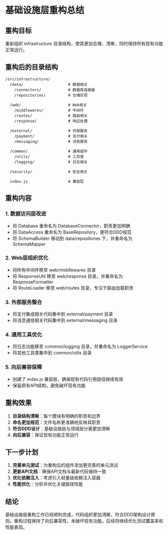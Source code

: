 # 基础设施层重构总结

## 重构目标

重新组织 infrastructure 目录结构，使其更加合理、清晰，同时保持所有现有功能正常运行。

## 重构后的目录结构

```
/src/infrastructure/
  /data/                    # 数据相关
    /connectors/            # 数据库连接器
    /repositories/          # 仓储实现
    
  /web/                     # Web相关
    /middlewares/           # 中间件
    /routes/                # 路由相关
    /response/              # 响应处理
    
  /external/                # 外部服务
    /payment/               # 支付相关
    /messaging/             # 消息服务
    
  /common/                  # 通用组件
    /utils/                 # 工具类
    /logging/               # 日志相关
    
  /security/                # 安全相关
  
  index.js                  # 兼容层
```

## 重构内容

### 1. 数据访问层改进

- 将 Database 重命名为 DatabaseConnector，职责更加明确
- 将 DataAccess 重命名为 BaseRepository，更符合DDD规范
- 将 SchemaBuilder 移动到 data/repositories 下，并重命名为 SchemaMapper

### 2. Web层组织优化

- 将所有中间件移至 web/middlewares 目录
- 将 ResponseUtil 移至 web/response 目录，并重命名为 ResponseFormatter
- 将 RouteLoader 移至 web/routes 目录，专注于路由加载职责

### 3. 外部服务整合

- 将支付集成相关代码集中到 external/payment 目录
- 将消息通信相关代码集中到 external/messaging 目录

### 4. 通用工具优化

- 将日志功能移至 common/logging 目录，并重命名为 LoggerService
- 将其他工具类集中到 common/utils 目录

### 5. 向后兼容保障

- 创建了 index.js 兼容层，确保现有代码引用路径继续有效
- 保留原有API结构，避免破坏现有功能

## 重构效果

1. **目录结构清晰**：每个模块有明确的职责和边界
2. **命名更加规范**：文件名称更准确地反映其职责
3. **符合DDD设计**：基础设施层与领域层分离更加清晰
4. **向后兼容**：保证现有功能正常运行

## 下一步计划

1. **完善单元测试**：为重构后的组件添加更完善的单元测试
2. **更新API文档**：确保API文档与最新代码保持一致
3. **优化依赖注入**：考虑引入轻量级依赖注入容器
4. **性能优化**：分析并优化关键路径性能

## 结论

基础设施层重构工作已经顺利完成，代码组织更加清晰，符合DDD架构设计原则。重构过程保持了向后兼容性，未破坏现有功能。后续将继续优化测试覆盖率和性能表现。 